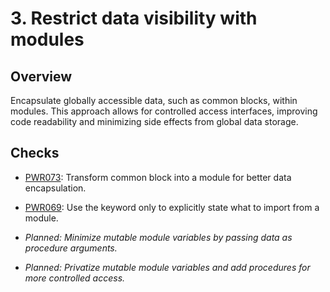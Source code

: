 # 3. Restrict data visibility with modules

## Overview

Encapsulate globally accessible data, such as common blocks, within modules.
This approach allows for controlled access interfaces, improving code
readability and minimizing side effects from global data storage.

## Checks

- [PWR073](https://github.com/codee-com/open-catalog/blob/main/Checks/PWR073):
  Transform common block into a module for better data encapsulation.

- [PWR069](https://github.com/codee-com/open-catalog/blob/main/Checks/PWR069):
  Use the keyword only to explicitly state what to import from a module.

- _Planned: Minimize mutable module variables by passing data as procedure
  arguments._

- _Planned: Privatize mutable module variables and add procedures for more
  controlled access._
